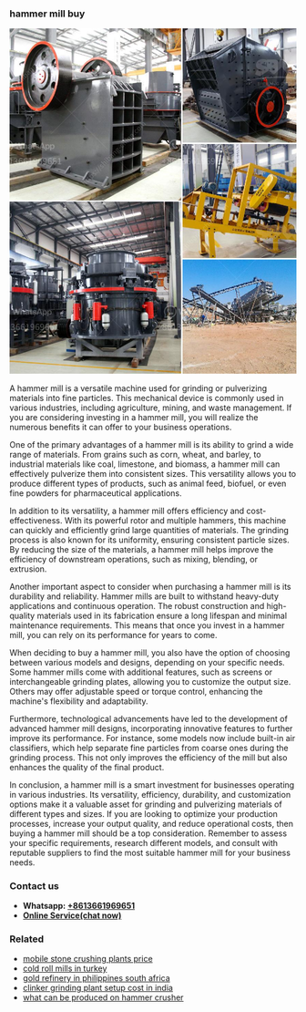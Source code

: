 <h3>hammer mill buy</h3><img src='1708497631.jpg' alt=''><p>A hammer mill is a versatile machine used for grinding or pulverizing materials into fine particles. This mechanical device is commonly used in various industries, including agriculture, mining, and waste management. If you are considering investing in a hammer mill, you will realize the numerous benefits it can offer to your business operations.</p><p>One of the primary advantages of a hammer mill is its ability to grind a wide range of materials. From grains such as corn, wheat, and barley, to industrial materials like coal, limestone, and biomass, a hammer mill can effectively pulverize them into consistent sizes. This versatility allows you to produce different types of products, such as animal feed, biofuel, or even fine powders for pharmaceutical applications.</p><p>In addition to its versatility, a hammer mill offers efficiency and cost-effectiveness. With its powerful rotor and multiple hammers, this machine can quickly and efficiently grind large quantities of materials. The grinding process is also known for its uniformity, ensuring consistent particle sizes. By reducing the size of the materials, a hammer mill helps improve the efficiency of downstream operations, such as mixing, blending, or extrusion.</p><p>Another important aspect to consider when purchasing a hammer mill is its durability and reliability. Hammer mills are built to withstand heavy-duty applications and continuous operation. The robust construction and high-quality materials used in its fabrication ensure a long lifespan and minimal maintenance requirements. This means that once you invest in a hammer mill, you can rely on its performance for years to come.</p><p>When deciding to buy a hammer mill, you also have the option of choosing between various models and designs, depending on your specific needs. Some hammer mills come with additional features, such as screens or interchangeable grinding plates, allowing you to customize the output size. Others may offer adjustable speed or torque control, enhancing the machine's flexibility and adaptability.</p><p>Furthermore, technological advancements have led to the development of advanced hammer mill designs, incorporating innovative features to further improve its performance. For instance, some models now include built-in air classifiers, which help separate fine particles from coarse ones during the grinding process. This not only improves the efficiency of the mill but also enhances the quality of the final product.</p><p>In conclusion, a hammer mill is a smart investment for businesses operating in various industries. Its versatility, efficiency, durability, and customization options make it a valuable asset for grinding and pulverizing materials of different types and sizes. If you are looking to optimize your production processes, increase your output quality, and reduce operational costs, then buying a hammer mill should be a top consideration. Remember to assess your specific requirements, research different models, and consult with reputable suppliers to find the most suitable hammer mill for your business needs.</p><h3>Contact us</h3><ul><li><strong>Whatsapp:&nbsp;<a href="https://wa.me/8613661969651">+8613661969651</a></strong></li><li><a href="https://swt.shibang-china.com/?git&amp;zhl&amp;hammer mill buy"><strong>Online Service(chat now)</strong></a></li></ul><h3>Related</h3><ul><li><a href='mobile stone crushing plants price.md'>mobile stone crushing plants price</a></li><li><a href='cold roll mills in turkey.md'>cold roll mills in turkey</a></li><li><a href='gold refinery in philippines south africa.md'>gold refinery in philippines south africa</a></li><li><a href='clinker grinding plant setup cost in india.md'>clinker grinding plant setup cost in india</a></li><li><a href='what can be produced on hammer crusher.md'>what can be produced on hammer crusher</a></li></ul>